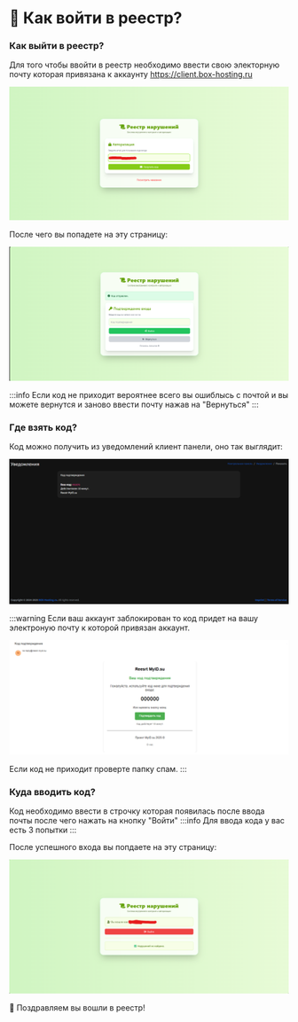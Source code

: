 # 🔑 Как войти в реестр?
### Как выйти в реестр?
Для того чтобы ввойти в реестр необходимо ввести свою электорную почту которая привязана к аккаунту https://client.box-hosting.ru 

![login](./img/login.png)

После чего вы попадете на эту страницу:

![login2](./img/code.png)

:::info
Если код не приходит вероятнее всего вы ошиблысь с почтой и вы можете вернутся и заново ввести почту нажав на "Вернуться"
:::

### Где взять код?
Код можно получить из уведомлений клиент панели, оно так выглядит:

![code1](./img/code2.png)

:::warning
Если ваш аккаунт заблокирован то код придет на вашу электроную почту к которой привязан аккаунт.

![code-email](./img/code-email.png)

Если код не приходит проверте папку спам.
:::

### Куда вводить код?

Код необходимо ввести в строчку которая появилась после ввода почты после чего нажать на кнопку "Войти"
:::info
Для ввода кода у вас есть 3 попытки
:::

После успешного входа вы попдаете на эту страницу:

![done](./img/done.png)

🎉 Поздравляем вы вошли в реестр!